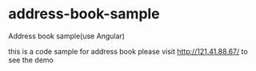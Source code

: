 # address-book-sample
Address book sample(use Angular)

this is a code sample for address book
please visit http://121.41.88.67/ to see the demo
